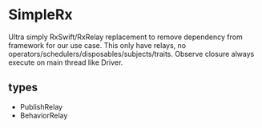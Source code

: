 # SimpleRx

Ultra simply RxSwift/RxRelay replacement to remove dependency from framework for our use case. This only have relays, no operators/schedulers/disposables/subjects/traits. Observe closure always execute on main thread like Driver.

## types

- PublishRelay
- BehaviorRelay
